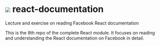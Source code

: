 # ![](https://ga-dash.s3.amazonaws.com/production/assets/logo-9f88ae6c9c3871690e33280fcf557f33.png) react-documentation

Lecture and exercise on reading Facebook React documentation


This is the 8th repo of the complete React module. It focuses on reading and understanding the React documentation on Facebook in detail.
